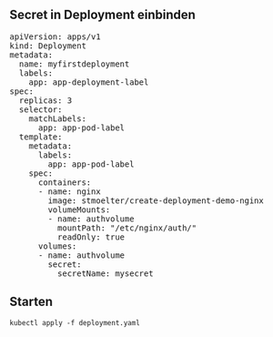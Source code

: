 ## Secret in Deployment einbinden
<pre class="file" data-filename="deployment.yaml" data-target="replace">
apiVersion: apps/v1
kind: Deployment
metadata:
  name: myfirstdeployment
  labels:
    app: app-deployment-label
spec:
  replicas: 3
  selector:
    matchLabels:
      app: app-pod-label
  template:
    metadata:
      labels:
        app: app-pod-label
    spec:
      containers:
      - name: nginx
        image: stmoelter/create-deployment-demo-nginx
        volumeMounts:
        - name: authvolume
          mountPath: "/etc/nginx/auth/"
          readOnly: true
      volumes:
      - name: authvolume
        secret:
          secretName: mysecret
</pre>

## Starten
`kubectl apply -f deployment.yaml`